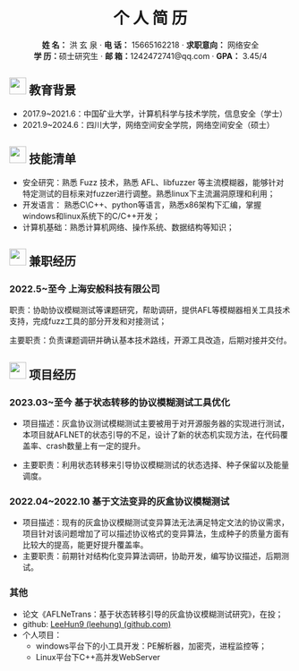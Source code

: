 <center>
     <h1>个 人 简 历</h1>
     <div>
         <span>
             <b>姓  名：</b> 洪 玄 泉  
         </span>
         ·           
         <span>
             <b>电  话：</b> 15665162218
         </span>
         ·      
         <span>
             <b>求职意向：</b> 网络安全
         </span>
         <br>
         <span>
             <b>学  历：</b>硕士研究生
         </span>
         ·     
         <span>
             <b>邮  箱：</b>1242472741@qq.com
         </span>
         ·       
         <span>
             <b>GPA：</b> 3.45/4
         </span>
     </div>
 </center>

## <img src="assets/graduation-cap-solid.svg" width="30px"> 教育背景

- 2017.9~2021.6：中国矿业大学，计算机科学与技术学院，信息安全（学士）
- 2021.9~2024.6：四川大学，网络空间安全学院，网络空间安全（硕士）

## <img src="assets/tools-solid.svg" width="30px"> 技能清单

- 安全研究：熟悉 Fuzz 技术，熟悉 AFL、libfuzzer 等主流模糊器，能够针对特定测试的目标来对fuzzer进行调整。熟悉linux下主流漏洞原理和利用；
- 开发语言： 熟悉C\C++、python等语言，熟悉x86架构下汇编，掌握windows和linux系统下的C/C++开发；
- 计算机基础：熟悉计算机网络、操作系统、数据结构等知识；

## <img src="assets/briefcase-solid.svg" width="30px"> 兼职经历

### **2022.5~至今						上海安般科技有限公司**

职责：协助协议模糊测试等课题研究，帮助调研，提供AFL等模糊器相关工具技术支持，完成fuzz工具的部分开发和对接测试；

主要职责：负责课题调研并确认基本技术路线，开源工具改造，后期对接并交付。

## <img src="assets/project-diagram-solid.svg" width="30px"> 项目经历

### 2023.03~至今					  基于状态转移的协议模糊测试工具优化

- 项目描述：灰盒协议测试模糊测试主要被用于对开源服务器的实现进行测试，本项目就AFLNET的状态引导的不足，设计了新的状态机实现方法，在代码覆盖率、crash数量上有一定的提升。

- 主要职责：利用状态转移来引导协议模糊测试的状态选择、种子保留以及能量调度。

### 2022.04~2022.10			   基于文法变异的灰盒协议模糊测试

- 项目描述：现有的灰盒协议模糊测试变异算法无法满足特定文法的协议需求，项目针对该问题增加了可以描述协议格式的变异算法，生成种子的质量方面有比较大的提高，能更好提升覆盖率。
- 主要职责：前期针对结构化变异算法调研，协助开发，编写协议描述，后期测试。

### 其他

- 论文《AFLNeTrans：基于状态转移引导的灰盒协议模糊测试研究》，在投；
- github: [LeeHun9 (leehung) (github.com)](https://github.com/LeeHun9)
- 个人项目：
  - windows平台下的小工具开发：PE解析器，加密壳，进程监控等；
  - Linux平台下C++高并发WebServer
